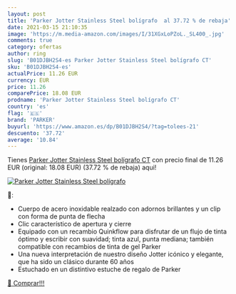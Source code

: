 ```yaml
---
layout: post
title: 'Parker Jotter Stainless Steel bolígrafo  al 37.72 % de rebaja'
date: 2021-03-15 21:10:35
image: 'https://m.media-amazon.com/images/I/31XGxLoPZoL._SL400_.jpg'
comments: true
category: ofertas
author: ring
slug: 'B01DJBH2S4-es Parker Jotter Stainless Steel bolígrafo CT'
sku: 'B01DJBH2S4-es'
actualPrice: 11.26 EUR
currency: EUR
price: 11.26
comparePrice: 18.08 EUR
prodname: 'Parker Jotter Stainless Steel bolígrafo CT'
country: 'es'
flag: '🇪🇸'
brand: 'PARKER'
buyurl: 'https://www.amazon.es/dp/B01DJBH2S4/?tag=tolees-21'
descuento: '37.72'
average: '10.84'
---
```


Tienes [Parker Jotter Stainless Steel bolígrafo CT](https://www.amazon.es/dp/B01DJBH2S4/?tag=tolees-21) con precio final de  11.26 EUR (original: 18.08 EUR) (37.72 %  de rebaja) aqui!

[![Parker Jotter Stainless Steel bolígrafo ](https://m.media-amazon.com/images/I/31XGxLoPZoL._SL400_.jpg)](https://www.amazon.es/dp/B01DJBH2S4/?tag=tolees-21)

🔎:

- Cuerpo de acero inoxidable realzado con adornos brillantes y un clip con forma de punta de flecha
- Clic característico de apertura y cierre
- Equipado con un recambio Quinkflow para disfrutar de un flujo de tinta óptimo y escribir con suavidad; tinta azul, punta mediana; también compatible con recambios de tinta de gel Parker
- Una nueva interpretación de nuestro diseño Jotter icónico y elegante, que ha sido un clásico durante 60 años
- Estuchado en un distintivo estuche de regalo de Parker

[🛒 Comprar!!!](https://www.amazon.es/dp/B01DJBH2S4/?tag=tolees-21)
